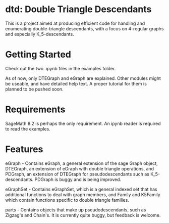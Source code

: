 # dtd: Double Triangle Descendants
This is a project aimed at producing efficient code for handling and enumerating double-triangle descendants, with a focus on 4-regular graphs and especially K_5-descendants.

# Getting Started
Check out the two .ipynb files in the examples folder.

As of now, only DTEGraph and eGraph are explained. Other modules might be useable, and have detailed help text. A proper tutorial for them is planned to be pushed soon.

# Requirements

SageMath 8.2 is perhaps the only requirement. An ipynb reader is required to read the examples.

# Features

eGraph - Contains eGraph, a general extension of the sage Graph object, DTEGraph, an extension of eGraph with double triangle operations, and PDGraph, an extension of DTEGraph for pseudodescendants such as K_5-descendants. PDGraph is buggy and is being improved.

eGraphSet - Contains eGraphSet, which is a general indexed set that has additional functions to deal with graph members, and Family and K5Family which contain functions specific to double triangle families.

parts - Contains objects that make up pseudodescendants, such as Zigzag's and Chain's. It is currently quite buggy, but feedback is welcome.

